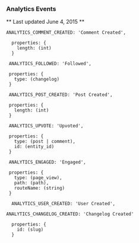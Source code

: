 ### Analytics Events
** Last updated June 4, 2015 **
```
ANALYTICS_COMMENT_CREATED: 'Comment Created',

  properties: {
    length: (int)
  }
```

 ```
  ANALYTICS_FOLLOWED: 'Followed',

  properties: {
    type: (changelog)
  }
```

 ```
  ANALYTICS_POST_CREATED: 'Post Created',

  properties: {
    length: (int)
  }
```

 ```
  ANALYTICS_UPVOTE: 'Upvoted',

  properties: {
    type: (post | comment),
    id: (entity_id)
  }
```

 ```
  ANALYTICS_ENGAGED: 'Engaged',

  properties: {
    type: (page_view),
    path: (path),
    routeName: (string)
  }
```

```
  ANALYTICS_USER_CREATED: 'User Created',
```

```
ANALYTICS_CHANGELOG_CREATED: 'Changelog Created'

  properties: {
    id: (slug)
  }
```
